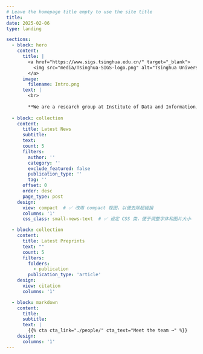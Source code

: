 ```yaml
---
# Leave the homepage title empty to use the site title
title:
date: 2025-02-06
type: landing

sections:
  - block: hero
    content:
      title: |
        <a href="https://www.sigs.tsinghua.edu.cn/" target="_blank">
          <img src="media/Tsinghua-SIGS-logo.png" alt="Tsinghua University Logo" height="50">
        </a>
      image:
        filename: Intro.png
      text: |
        <br>
        
        **We are a research group at Institute of Data and Information, Tsinghua Shenzhen International Graduate School. Our team is led by Dr. Kaichen Dong. Our group focuses on research topics related to Temperature-adaptive Radiative Cooling, Moiré Photonics, Metamaterials/Metasurfaces, Zero-power Smart MEMS Sensors, and AI for Science (see publications)**.
    
  - block: collection
    content:
      title: Latest News
      subtitle:
      text:
      count: 5
      filters:
        author: ''
        category: ''
        exclude_featured: false
        publication_type: ''
        tag: ''
      offset: 0
      order: desc
      page_type: post
    design:
      view: compact  # ✅ 改用 compact 视图，以便去除超链接
      columns: '1'
      css_class: small-news-text  # ✅ 设定 CSS 类，便于调整字体和图片大小

  - block: collection
    content:
      title: Latest Preprints
      text: ""
      count: 5
      filters:
        folders:
          - publication
        publication_type: 'article'
    design:
      view: citation
      columns: '1'

  - block: markdown
    content:
      title:
      subtitle:
      text: |
        {{% cta cta_link="./people/" cta_text="Meet the team →" %}}
    design:
      columns: '1'
---
```

